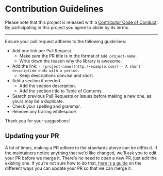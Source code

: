 # Contribution Guidelines

Please note that this project is released with a
[Contributor Code of Conduct](code-of-conduct.md). By participating in this
project you agree to abide by its terms.

---

Ensure your pull request adheres to the following guidelines:

- Add one link per Pull Request.
    - Make sure the PR title is in the format of `Add project-name`.
    - Write down the reason why the library is awesome.
- Add the link: `- [project-name](http://example.com/) - A short description ends with a period.`
    - Keep descriptions concise and short.
- Add a section if needed.
    - Add the section description.
    - Add the section title to Table of Contents.
- Search previous Pull Requests or Issues before making a new one, as yours may be a duplicate.
- Check your spelling and grammar.
- Remove any trailing whitespace.

Thank you for your suggestions!


## Updating your PR

A lot of times, making a PR adhere to the standards above can be difficult.
If the maintainers notice anything that we'd like changed, we'll ask you to
edit your PR before we merge it. There's no need to open a new PR, just edit
the existing one. If you're not sure how to do that,
[here is a guide](https://github.com/RichardLitt/knowledge/blob/master/github/amending-a-commit-guide.md)
on the different ways you can update your PR so that we can merge it.
